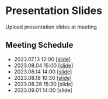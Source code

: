 # Presentation Slides

Upload presentation slides at meeting

## Meeting Schedule

- 2023.07.13 12:00    [[slide]](https://github.com/Sagit25/DNS-based-DDoS-mitigation/blob/main/slides/MMLAB_YSH_230713_Review_CID2.pdf)
- 2023.08.04 15:00    [[slide]](https://github.com/Sagit25/DNS-based-DDoS-mitigation/blob/main/slides/MMLAB_YSH_230804_UDP_Code.pdf)
- 2023.08.14 14:00    [[slide]](https://github.com/Sagit25/DNS-based-DDoS-mitigation/blob/main/slides/MMLAB_YSH_230814_Diagram.pdf)
- 2023.08.18 10:30    [[slide]](https://github.com/Sagit25/DNS-based-DDoS-mitigation/blob/main/slides/MMLAB_YSH_230818_Diagram_Progress.pdf)
- 2023.08.28 15:30    [slide]
- 2023.09.01 14:00    [slide]
